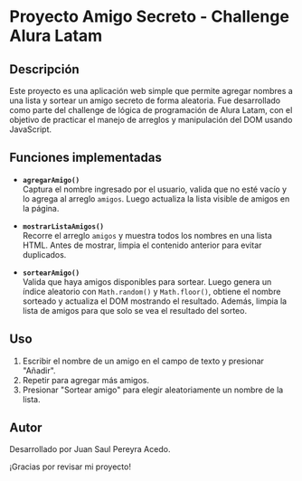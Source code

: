 # Proyecto Amigo Secreto - Challenge Alura Latam

## Descripción

Este proyecto es una aplicación web simple que permite agregar nombres a una lista y sortear un amigo secreto de forma aleatoria. Fue desarrollado como parte del challenge de lógica de programación de Alura Latam, con el objetivo de practicar el manejo de arreglos y manipulación del DOM usando JavaScript.

## Funciones implementadas

- **`agregarAmigo()`**  
  Captura el nombre ingresado por el usuario, valida que no esté vacío y lo agrega al arreglo `amigos`. Luego actualiza la lista visible de amigos en la página.

- **`mostrarListaAmigos()`**  
  Recorre el arreglo `amigos` y muestra todos los nombres en una lista HTML. Antes de mostrar, limpia el contenido anterior para evitar duplicados.

- **`sortearAmigo()`**  
  Valida que haya amigos disponibles para sortear. Luego genera un índice aleatorio con `Math.random()` y `Math.floor()`, obtiene el nombre sorteado y actualiza el DOM mostrando el resultado. Además, limpia la lista de amigos para que solo se vea el resultado del sorteo.


## Uso
1. Escribir el nombre de un amigo en el campo de texto y presionar "Añadir".
2. Repetir para agregar más amigos.
3. Presionar "Sortear amigo" para elegir aleatoriamente un nombre de la lista.
   
## Autor

Desarrollado por Juan Saul Pereyra Acedo.

¡Gracias por revisar mi proyecto!
